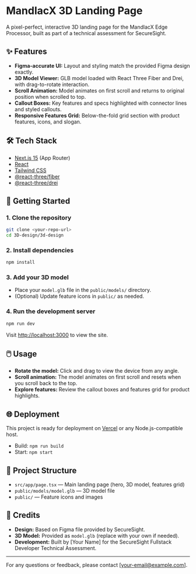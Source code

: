 # MandlacX 3D Landing Page

A pixel-perfect, interactive 3D landing page for the MandlacX Edge Processor, built as part of a technical assessment for SecureSight.

## ✨ Features
- **Figma-accurate UI:** Layout and styling match the provided Figma design exactly.
- **3D Model Viewer:** GLB model loaded with React Three Fiber and Drei, with drag-to-rotate interaction.
- **Scroll Animation:** Model animates on first scroll and returns to original position when scrolled to top.
- **Callout Boxes:** Key features and specs highlighted with connector lines and styled callouts.
- **Responsive Features Grid:** Below-the-fold grid section with product features, icons, and slogan.

## 🛠️ Tech Stack
- [Next.js 15](https://nextjs.org/) (App Router)
- [React](https://react.dev/)
- [Tailwind CSS](https://tailwindcss.com/)
- [@react-three/fiber](https://docs.pmnd.rs/react-three-fiber/getting-started/introduction)
- [@react-three/drei](https://docs.pmnd.rs/drei/introduction)

## 🚀 Getting Started

### 1. Clone the repository
```bash
git clone <your-repo-url>
cd 3D-design/3d-design
```

### 2. Install dependencies
```bash
npm install
```

### 3. Add your 3D model
- Place your `model.glb` file in the `public/models/` directory.
- (Optional) Update feature icons in `public/` as needed.

### 4. Run the development server
```bash
npm run dev
```
Visit [http://localhost:3000](http://localhost:3000) to view the site.

## 🖱️ Usage
- **Rotate the model:** Click and drag to view the device from any angle.
- **Scroll animation:** The model animates on first scroll and resets when you scroll back to the top.
- **Explore features:** Review the callout boxes and features grid for product highlights.

## 🌐 Deployment
This project is ready for deployment on [Vercel](https://vercel.com/) or any Node.js-compatible host.
- Build: `npm run build`
- Start: `npm start`

## 📁 Project Structure
- `src/app/page.tsx` — Main landing page (hero, 3D model, features grid)
- `public/models/model.glb` — 3D model file
- `public/` — Feature icons and images

## 📝 Credits
- **Design:** Based on Figma file provided by SecureSight.
- **3D Model:** Provided as `model.glb` (replace with your own if needed).
- **Development:** Built by [Your Name] for the SecureSight Fullstack Developer Technical Assessment.

---

For any questions or feedback, please contact [your-email@example.com].
